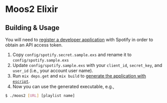 # Moos2 Elixir

## Building & Usage

You will need to [register a developer application](https://developer.spotify.com/documentation/web-api) with Spotify in order to obtain an API access token.

1. Copy `config/spotify.secret.sample.exs` and rename it to `config/spotify.sample.exs`
2. Update `config/spotify.sample.exs` with your `client_id`, `secret_key`, and `user_id` (i.e., your account user name).
3. Run `mix deps.get` and `mix build` to [generate the application with `escript`](https://hexdocs.pm/mix/main/Mix.Tasks.Escript.Build.html).
4. Now you can use the generated executable, e.g.,

```sh
$ ./moos2 [URL] [playlist name]
```
